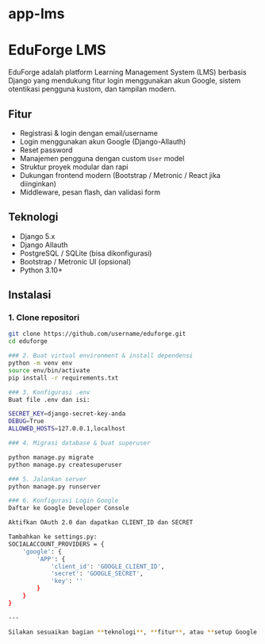 # app-lms
# EduForge LMS

EduForge adalah platform Learning Management System (LMS) berbasis Django yang mendukung fitur login menggunakan akun Google, sistem otentikasi pengguna kustom, dan tampilan modern.

## Fitur

- Registrasi & login dengan email/username
- Login menggunakan akun Google (Django-Allauth)
- Reset password
- Manajemen pengguna dengan custom `User` model
- Struktur proyek modular dan rapi
- Dukungan frontend modern (Bootstrap / Metronic / React jika diinginkan)
- Middleware, pesan flash, dan validasi form

## Teknologi

- Django 5.x
- Django Allauth
- PostgreSQL / SQLite (bisa dikonfigurasi)
- Bootstrap / Metronic UI (opsional)
- Python 3.10+

## Instalasi

### 1. Clone repositori
```bash
git clone https://github.com/username/eduforge.git
cd eduforge

### 2. Buat virtual environment & install dependensi
python -m venv env
source env/bin/activate
pip install -r requirements.txt

### 3. Konfigurasi .env
Buat file .env dan isi:

SECRET_KEY=django-secret-key-anda
DEBUG=True
ALLOWED_HOSTS=127.0.0.1,localhost

### 4. Migrasi database & buat superuser

python manage.py migrate
python manage.py createsuperuser

### 5. Jalankan server
python manage.py runserver

### 6. Konfigurasi Login Google
Daftar ke Google Developer Console

Aktifkan OAuth 2.0 dan dapatkan CLIENT_ID dan SECRET

Tambahkan ke settings.py:
SOCIALACCOUNT_PROVIDERS = {
    'google': {
        'APP': {
            'client_id': 'GOOGLE_CLIENT_ID',
            'secret': 'GOOGLE_SECRET',
            'key': ''
        }
    }
}

---

Silakan sesuaikan bagian **teknologi**, **fitur**, atau **setup Google login** jika proyekmu memiliki perbedaan. Perlu versi dalam Bahasa Indonesia juga?

